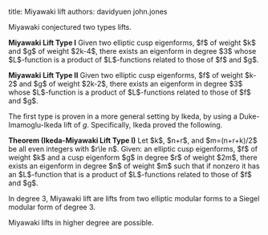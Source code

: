 title: Miyawaki lift 
authors:
    davidyuen
    john.jones

Miyawaki conjectured two types lifts.

<p><b>Miyawaki Lift Type I</b>
Given two elliptic cusp eigenforms, $f$ of weight $k$ and $g$ of weight $2k-4$,
there exists an eigenform in degree $3$
whose $L$-function is a product of $L$-functions related to those of $f$ and $g$.
</p>

<p><b>Miyawaki Lift Type II</b>
Given two elliptic cusp eigenforms, $f$ of weight $k-2$ and $g$ of weight $2k-2$,
there exists an eigenform in degree $3$
whose $L$-function is a product of $L$-functions related to those of $f$ and $g$.
</p>

The first type is proven in a more general setting by Ikeda,
by using a Duke-Imamoglu-Ikeda lift of $g$.
Specifically, Ikeda proved the following.

<p><b>Theorem (Ikeda-Miyawaki Lift Type I)</b>
Let $k$, $n+r$, and $m=(n+r+k)/2$ be all even integers with $r\le n$.
Given: an elliptic cusp eigenforms, $f$ of weight $k$ and 
a cusp eigenform $g$ in degree $r$ of weight $2m$,
there exists an eigenform in degree $n$ of weight $m$
such that if nonzero it has an
$L$-function that is a product of $L$-functions related to those of $f$ and $g$.
</p>

In degree 3, Miyawaki lift are lifts from two 
<a class="knowl-title" knowl="mf.elliptic">elliptic modular forms</a>
 to a
<a class="knowl-title" knowl="mf.siegel">Siegel modular form</a>
of degree $3$.

Miyawaki lifts in higher degree are possible.
